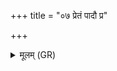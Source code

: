 +++
title = "०७ प्रेतं पादौ प्र"

+++
<details><summary>मूलम् (GR)</summary>

प्रेतं पादौ प्र स्फुरतं  
वहतं पृणतो गृहम् ।  
इन्द्राण्य् एतु प्रथमा-  
-अजीतामुषिता पथा ॥
</details>